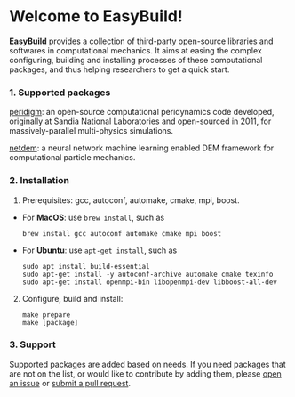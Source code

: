 Welcome to EasyBuild!
================

**EasyBuild** provides a collection of third-party open-source libraries and softwares in computational mechanics. It aims at easing the complex configuring, building and installing processes of these computational packages, and thus helping researchers to get a quick start. 

### 1. Supported packages

[peridigm](https://github.com/peridigm/peridigm.git): an open-source computational peridynamics code developed, originally at Sandia National Laboratories and open-sourced in 2011, for massively-parallel multi-physics simulations.

[netdem](https://github.com/net-dem/netdem.git): a neural network machine learning enabled DEM framework for computational particle mechanics.

### 2. Installation

 1. Prerequisites: gcc, autoconf, automake, cmake, mpi, boost.

   - For **MacOS**: use ``brew install``, such as

       ```
       brew install gcc autoconf automake cmake mpi boost
       ```

   - For **Ubuntu**: use ``apt-get install``, such as

       ```
       sudo apt install build-essential
       sudo apt-get install -y autoconf-archive automake cmake texinfo
       sudo apt-get install openmpi-bin libopenmpi-dev libboost-all-dev
       ```

 2. Configure, build and install:

    ```
    make prepare
    make [package]
    ```

### 3. Support

Supported packages are added based on needs. If you need packages that are not on the list, or would like to contribute by adding them, please [open an issue](https://github.com/net-dem/easy_build/issues) or [submit a pull request](https://github.com/net-dem/easy_build/pulls).
